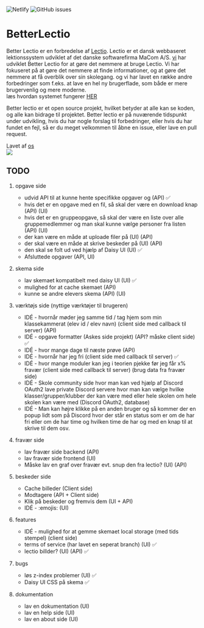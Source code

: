 ![Netlify](https://img.shields.io/netlify/12e95056-413a-458c-9f0a-e753f4a4f83e?label=Better%20Lectio&style=flat-square)
![GitHub issues](https://img.shields.io/github/issues-raw/victorDigital/betterLectio?style=flat-square)


# BetterLectio

Better Lectio er en forbredelse af [Lectio](https://lectio.dk). Lectio er et dansk webbaseret lektionssystem udviklet af det danske softwarefirma MaCom A/S. [vi](https://github.com/victorDigital/betterLectio/graphs/contributors) har udviklet Better Lectio for at gøre det nemmere at bruge Lectio. Vi har fokuseret på at gøre det nemmere at finde informationer, og at gøre det nemmere at få overblik over sin skolegang. og vi har lavet en række andre forbedringer som f.eks. at lave en hel ny brugerflade, som både er mere brugervenlig og mere moderne.  
læs hvordan systemet fungerer [HER](https://betlec.netlify.app/help)  

Better lectio er et open source projekt, hvilket betyder at alle kan se koden, og alle kan bidrage til projektet. Better lectio er på nuværende tidspunkt under udvikling, hvis du har nogle forslag til forbedringer, eller hvis du har fundet en fejl, så er du meget velkommen til åbne en issue, eller lave en pull request.

Lavet af [os](https://github.com/victorDigital/betterLectio/graphs/contributors)  
<img src="https://contrib.rocks/image?repo=victorDigital/betterLectio" />

## TODO
1. opgave side
   - udvid API til at kunne hente specifikke opgaver og (API) ✅
   - hvis det er en opgave med en fil, så skal der være en download knap (API) (UI)
   - hvis det er en gruppeopgave, så skal der være en liste over alle gruppemedlemmer og man skal kunne vælge personer fra listen (API) (UI)
   - der kan være en måde at uploade filer på (UI) (API)
   - der skal være en måde at skrive beskeder på (UI) (API)
   - den skal se folt ud ved hjælp af Daisy UI (UI) ✅
   - Afsluttede opgaver (API, UI)

2. skema side
   - lav skemaet kompatibelt med daisy UI (UI) ✅
   - mulighed for at cache skemaet (API)
   - kunne se andre elevers skema (API) (UI)

3. værktøjs side (nyttige værktøjer til brugeren)
   - IDÉ - hvornår møder jeg samme tid / tag hjem som min klassekammerat (elev id / elev navn) (client side med callback til server) (API)
   - IDÉ - opgave formatter (Askes side projekt) (API? måske client side) ✅
   - IDÉ - hvor mange dage til næste prøve (API)
   - IDÉ - hvornår har jeg fri (client side med callback til server) ✅
   - IDÉ - hvor mange moduler kan jeg i teorien pjekke før jeg får x% fravær (client side med callback til server) (brug data fra fravær side)
   - IDÉ - Skole community side hvor man kan ved hjælp af Discord OAuth2 lave private Discord servere hvor man kan vælge hvilke klasser/grupper/klubber der kan være med eller hele skolen om hele skolen kan være med (Discord OAuth2, database)
   - IDÉ - Man kan højre klikke på en anden bruger og så kommer der en popup lidt som på Discord hvor der står en status som er om de har fri eller om de har time og hvilken time de har og med en knap til at skrive til dem osv.

4. fravær side
   - lav fravær side backend (API)
   - lav fravær side frontend (UI)
   - Måske lav en graf over fravær evt. snup den fra lectio? (UI) (API)

5. beskeder side
   - Cache billeder (Client side)
   - Modtagere (API + Client side)
   - Klik på beskeder og fremvis dem (UI + API)
   - IDÉ - :emojis: (UI)

6. features
   - IDÉ - mulighed for at gemme skemaet local storage (med tids stempel) (client side)
   - terms of service (har lavet en seperat branch) (UI) ✅
   - lectio billder? (UI) (API) ✅

7. bugs
   - løs z-index problemer (UI) ✅
   - Daisy UI CSS på skema ✅

8. dokumentation
   - lav en dokumentation (UI)
   - lav en help side (UI)
   - lav en about side (UI)

